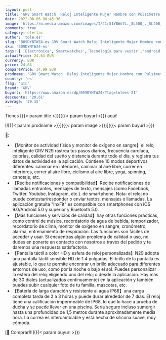 ```yaml
---
layout: post
title: 'GRV Smart Watch  Reloj Inteligente Mujer Hombre con Pulsímetro Monitor de Sueño Oxígeno en Sangre Reloj Pulsera Actividad Inteligente  10 Modos Deporte Smartwatch para Android iOS  1.4 Pulgadas  rosa '
date: 2022-08-06 08:45:36
image: 'https://m.media-amazon.com/images/I/41r51Y8Wd7L._SL500_._SL400_.jpg'
comments: true
category: ofertas
author: 'tole.es'
slug: 'B09DYNTWZ4-es GRV Smart Watch Reloj Inteligente Mujer Hombre con...'
sku: 'B09DYNTWZ4-es'
tags: [ 'Electrónica','Smartwatches','Tecnología para vestir','android','grv','🇪🇸', ]
actualPrice: 24.63 EUR
currency: EUR
price: 24.63
comparePrice: 34.99 EUR
prodname: 'GRV Smart Watch  Reloj Inteligente Mujer Hombre con Pulsímetro Monitor de Sueño Oxígeno en Sangre Reloj Pulsera Actividad Inteligente  10 Modos Deporte Smartwatch para Android iOS  1.4 Pulgadas  rosa '
country: 'es'
flag: '🇪🇸'
brand: 'GRV'
buyurl: 'https://www.amazon.es/dp/B09DYNTWZ4/?tag=tolees-21'
descuento: '29.61'
average: '29.15'
---
```


Tienes [{{< param title >}}]({{< param buyurl >}}) aqui!

[![{{< param prodname >}}]({{< param image >}})]({{< param buyurl >}})

🔎:

- 【Monitor de actividad física y monitor de oxígeno en sangre】el reloj inteligente GRV N29 rastrea tus pasos diarios, frecuencia cardíaca, calorías, calidad del sueño y distancia durante todo el día, y registra tus datos de actividad en la aplicación. Contiene 10 modos deportivos diferentes: caminar en interiores, caminar al aire libre, correr en interiores, correr al aire libre, ciclismo al aire libre, yoga, spinning, canotaje, etc.
- 【Recibe notificaciones y compatibilidad】Recibe notificaciones de llamadas entrantes, mensajes de texto, mensajes (como Facebook, Twitter, Youtube, Instagram, etc.). de smartphone. Nota: el reloj no puede contestar/responder o enviar textos, mensajes o llamadas. La aplicación gratuita "InxFit" es compatible con smartphones con iOS 9.0/Android 5.0 y superior y Bluetooth 5.0.
- 【Más funciones y servicios de calidad】hay otras funciones prácticas, como control de música, recordatorio de agua de bebida, temporizador, recordatorio de clima, monitor de oxígeno en sangre, cronómetro, alarma, entrenamiento de respiración. Las funciones son fáciles de acceder y usar. Si encuentras algún problema de calidad o uso, no dudes en ponerte en contacto con nosotros a través del pedido y te daremos una respuesta satisfactoria.
- 【Pantalla táctil a color HD y esfera de reloj personalizada】N29 adopta una pantalla táctil sensible HD de 1.4 pulgadas. El brillo de la pantalla es ajustable, lo que te permite encontrar un brillo adecuado para diferentes entornos de uso, como por la noche o bajo el sol. Puedes personalizar la esfera del reloj eligiendo uno del reloj o desde la aplicación. Hay más de 30 diales (actualizados continuamente) en la aplicación y también puedes subir cualquier foto de tu familia, mascotas, etc.
- 【Batería de larga duración y resistente al agua IP68】una carga completa tarda de 2 a 3 horas y puede durar alrededor de 7 días. El reloj tiene una calificación impermeable de IP68, lo que lo hace a prueba de ducha y se puede llevar en una piscina. Sería seguro incluso sumergir hasta una profundidad de 1,5 metros durante aproximadamente media hora. La correa es intercambiable y está hecha de silicona suave, muy cómoda.

[🛒 Comprar!!!]({{< param buyurl >}})
